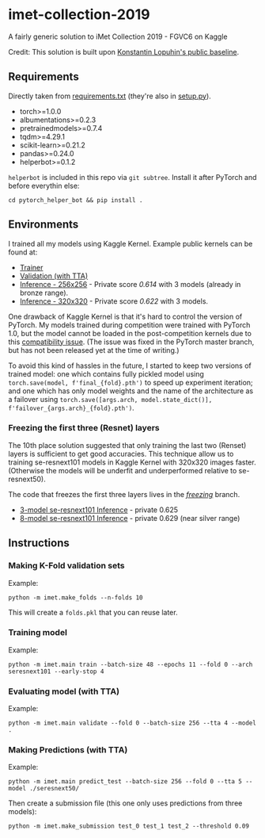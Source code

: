 # imet-collection-2019

A fairly generic solution to iMet Collection 2019 - FGVC6 on Kaggle

Credit: This solution is built upon [Konstantin Lopuhin's public baseline](https://github.com/lopuhin/kaggle-imet-2019).

## Requirements

Directly taken from [requirements.txt](requirements.txt) (they're also in [setup.py](setup.py)).

* torch>=1.0.0
* albumentations>=0.2.3
* pretrainedmodels>=0.7.4
* tqdm>=4.29.1
* scikit-learn>=0.21.2
* pandas>=0.24.0
* helperbot>=0.1.2

`helperbot` is included in this repo via `git subtree`. Install it after PyTorch and before everythin else:

```
cd pytorch_helper_bot && pip install .
```

## Environments

I trained all my models using Kaggle Kernel. Example public kernels can be found at:

* [Trainer](https://www.kaggle.com/ceshine/imet-trainer)
* [Validation (with TTA)](https://www.kaggle.com/ceshine/imet-validation-kernel-public)
* [Inference - 256x256](https://www.kaggle.com/ceshine/imet-inference-kernel-public?scriptVersionId=16663008) - Private score *0.614* with 3 models (already in bronze range).
* [Inference - 320x320](https://www.kaggle.com/ceshine/imet-inference-kernel-public?scriptVersionId=17048642) - Private score *0.622* with 3 models.

One drawback of Kaggle Kernel is that it's hard to control the version of PyTorch. My models trained during competition were trained with PyTorch 1.0, but the model cannot be loaded in the post-competition kernels due to this [compatibility issue](https://github.com/pytorch/pytorch/issues/20756). (The issue was fixed in the PyTorch master branch, but has not been released yet at the time of writing.)

To avoid this kind of hassles in the future, I started to keep two versions of trained model: one which contains fully pickled model using `torch.save(model, f'final_{fold}.pth')` to speed up experiment iteration; and one which has only model weights and the name of the architecture as a failover using `torch.save([args.arch, model.state_dict()], f'failover_{args.arch}_{fold}.pth')`.

### Freezing the first three (Resnet) layers

The 10th place solution suggested that only training the last two (Renset) layers is sufficient to get good accuracies. This technique allow us to training se-resnext101 models in Kaggle Kernel with 320x320 images faster. (Otherwise the models will be underfit and underperformed relative to se-resnext50).

The code that freezes the first three layers lives in the [*freezing*](https://github.com/ceshine/imet-collection-2019/tree/freezing) branch.

* [3-model se-resnext101 Inference](https://www.kaggle.com/ceshine/imet-inference-kernel-public?scriptVersionId=17497470) - private 0.625
* [8-model se-resnext101 Inference](https://www.kaggle.com/ceshine/imet-inference-kernel-public?scriptVersionId=17498665) - private 0.629 (near silver range)

## Instructions

### Making K-Fold validation sets

Example:

```
python -m imet.make_folds --n-folds 10
```

This will create a `folds.pkl` that you can reuse later.

### Training model

Example:

```
python -m imet.main train --batch-size 48 --epochs 11 --fold 0 --arch seresnext101 --early-stop 4
```

### Evaluating model (with TTA)

Example:

```
python -m imet.main validate --fold 0 --batch-size 256 --tta 4 --model .
```

### Making Predictions (with TTA)

Example:

```
python -m imet.main predict_test --batch-size 256 --fold 0 --tta 5 --model ./seresnext50/
```

Then create a submission file (this one only uses predictions from three models):

```
python -m imet.make_submission test_0 test_1 test_2 --threshold 0.09
```